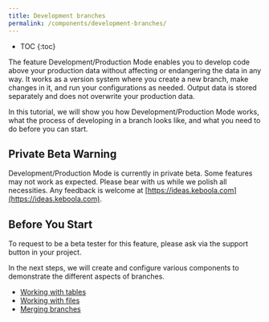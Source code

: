 ```yaml
---
title: Development branches
permalink: /components/development-branches/
---
```


* TOC
{:toc}
  
The feature Development/Production Mode enables you to develop code above your production data without affecting
or endangering the data in any way. It works as a version system where you create a new branch, make changes
in it, and run your configurations as needed. Output data is stored separately and does not overwrite your
production data.

In this tutorial, we will show you how Development/Production Mode works, what the process of developing in
a branch looks like, and what you need to do before you can start.

## Private Beta Warning
Development/Production Mode is currently in private beta. Some features may not work as expected. Please bear
with us while we polish all necessities. Any feedback is welcome at [https://ideas.keboola.com](https://ideas.keboola.com).

## Before You Start
To request to be a beta tester for this feature, please ask via the support button in your project.

In the next steps, we will create and configure various components to demonstrate the different aspects of branches.

* [Working with tables](/components/development-branches/tables/)
* [Working with files](/components/development-branches/files/)
* [Merging branches](/components/development-branches/merge-to-production/)

